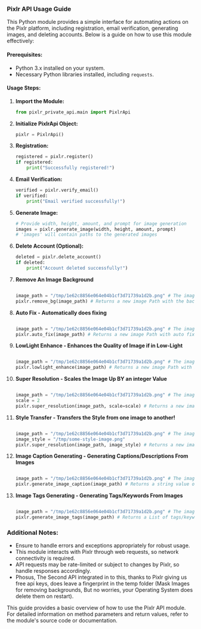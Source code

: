 ### Pixlr API Usage Guide

This Python module provides a simple interface for automating actions on the Pixlr platform, including registration, email verification, generating images, and deleting accounts. Below is a guide on how to use this module effectively:

#### Prerequisites:

- Python 3.x installed on your system.
- Necessary Python libraries installed, including `requests`.

#### Usage Steps:

1.  **Import the Module:**

    ```python
    from pixlr_private_api.main import PixlrApi
    ```

2.  **Initialize PixlrApi Object:**

    ```python
    pixlr = PixlrApi()
    ```

3.  **Registration:**

    ```python
    registered = pixlr.register()
    if registered:
        print("Successfully registered!")
    ```

4.  **Email Verification:**

    ```python
    verified = pixlr.verify_email()
    if verified:
        print("Email verified successfully!")
    ```

5.  **Generate Image:**

    ```python
    # Provide width, height, amount, and prompt for image generation
    images = pixlr.generate_image(width, height, amount, prompt)
    # 'images' will contain paths to the generated images
    ```

6.  **Delete Account (Optional):**

    ```python
    deleted = pixlr.delete_account()
    if deleted:
        print("Account deleted successfully!")
    ```

7.  **Remove An Image Background**

    ```python

    image_path = "/tmp/1e62c8856e064e04b1cf3d71739a1d2b.png" # The image of your coice
    pixlr.remove_bg(image_path) # Returns a new image Path with the background Removed!
    ```

8.  **Auto Fix - Automatically does fixing**

    ```python

    image_path = "/tmp/1e62c8856e064e04b1cf3d71739a1d2b.png" # The image of your coice
    pixlr.auto_fix(image_path) # Returns a new image Path with auto fixes applied
    ```

9.  **LowLight Enhance - Enhances the Quality of Image if in Low-Light**

    ```python

    image_path = "/tmp/1e62c8856e064e04b1cf3d71739a1d2b.png" # The image of your coice
    pixlr.lowlight_enhance(image_path) # Returns a new image Path with Enhanced Low Light
    ```

10. **Super Resolution - Scales the Image Up BY an integer Value**

    ```python

    image_path = "/tmp/1e62c8856e064e04b1cf3d71739a1d2b.png" # The image of your coice
    scale = 2
    pixlr.super_resolution(image_path, scale=scale) # Returns a new image Path with Enhanced Low Light
    ```

11. **Style Transfer - Transfers the Style from one image to another!**

    ```python

    image_path = "/tmp/1e62c8856e064e04b1cf3d71739a1d2b.png" # The image of your coice
    image_style = "/tmp/some-style-image.png"
    pixlr.super_resolution(image_path, image_style) # Returns a new image Path with Transfered Style!
    ```

12. **Image Caption Generating - Generating Captions/Descriptions From Images**

    ```python

    image_path = "/tmp/1e62c8856e064e04b1cf3d71739a1d2b.png" # The image of your coice
    pixlr.generate_image_caption(image_path) # Returns a string value of the caption!
    ```

13. **Image Tags Generating - Generating Tags/Keywords From Images**

    ```python

    image_path = "/tmp/1e62c8856e064e04b1cf3d71739a1d2b.png" # The image of your coice
    pixlr.generate_image_tags(image_path) # Returns a List of tags/keywords List[str]
    ```

### Additional Notes:

- Ensure to handle errors and exceptions appropriately for robust usage.
- This module interacts with Pixlr through web requests, so network connectivity is required.
- API requests may be rate-limited or subject to changes by Pixlr, so handle responses accordingly.
- Phosus, The Second API integrated in to this, thanks to Pixlr giving us free api keys, does leave a fingerprint in the temp folder (Mask Images for removing backgrounds, But no worries, your Operating System does delete them on restart).

This guide provides a basic overview of how to use the Pixlr API module. For detailed information on method parameters and return values, refer to the module's source code or documentation.
